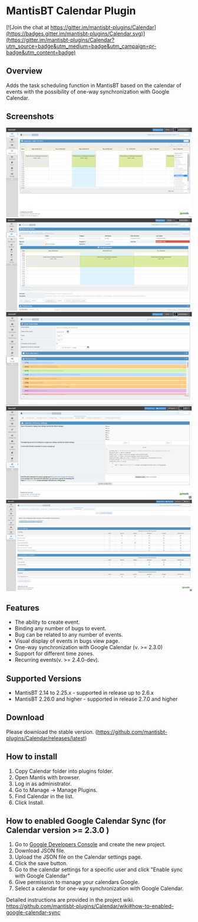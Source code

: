 # MantisBT Calendar Plugin

[![Join the chat at https://gitter.im/mantisbt-plugins/Calendar](https://badges.gitter.im/mantisbt-plugins/Calendar.svg)](https://gitter.im/mantisbt-plugins/Calendar?utm_source=badge&utm_medium=badge&utm_campaign=pr-badge&utm_content=badge)

Overview
--------
Adds the task scheduling function in MantisBT based on the calendar of events with the possibility of one-way synchronization with Google Calendar.

Screenshots
-----------

![alt text](doc/main_view_with_filter_list.png)
![alt text](doc/view_event_layers_in_bug_view.png)
![alt text](doc/add_event_view.png)
![alt text](doc/plugin_config_view.png)
![alt text](doc/workflow_thresholds_page.png)

Features
--------
- The ability to create event.
- Binding any number of bugs to event.
- Bug can be related to any number of events.
- Visual display of events in bugs view page.
- One-way synchronization with Google Calendar (v. >= 2.3.0)
- Support for different time zones.
- Recurring events(v. >= 2.4.0-dev).

Supported Versions
------------------
- MantisBT 2.14 to 2.25.x - supported in release up to 2.6.x
- MantisBT 2.26.0 and higher - supported in release 2.7.0 and higher

Download
--------
Please download the stable version.
(https://github.com/mantisbt-plugins/Calendar/releases/latest)


How to install
--------------

1. Copy Calendar folder into plugins folder.
2. Open Mantis with browser.
3. Log in as administrator.
4. Go to Manage -> Manage Plugins.
5. Find Calendar in the list.
6. Click Install.


How to enabled Google Calendar Sync (for Calendar version >= 2.3.0 )
----------------------------------------------------------------

1. Go to [Google Developers Console](https://console.developers.google.com/) and create the new project.
2. Download JSON file.
3. Upload the JSON file on the Calendar settings page.
4. Click the save button.
5. Go to the calendar settings for a specific user and click "Enable sync with Google Calendar"
6. Give permission to manage your calendars Google.
7. Select a calendar for one-way synchronization with Google Calendar.

Detailed instructions are provided in the project wiki.
https://github.com/mantisbt-plugins/Calendar/wiki#how-to-enabled-google-calendar-sync